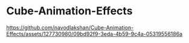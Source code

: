 # Cube-Animation-Effects

https://github.com/navodlakshan/Cube-Animation-Effects/assets/127730980/09bd92f9-3eda-4b59-9c4a-05319556186a
